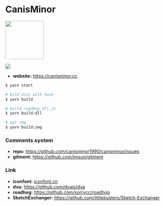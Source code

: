 # CanisMinor

<img src="https://canisminor.cc/img/loader.gif" width="120" />

[![](https://img.shields.io/badge/canisminor.cc-online-brightgreen.svg)](https://canisminor.cc)

* **website:** <https://canisminor.cc>

```bash
$ yarn start

# bild dist with hash
$ yarn build

# build roadhog.dll.js
$ yarn build:dll

# opt img
$ yarn build:img
```

### Comments system

* **repo:** <https://github.com/canisminor1990/canisminor/issues>
* **gitment:** <https://github.com/imsun/gitment>

### Link

* **iconfont:** [iconfont.cn](http://www.iconfont.cn/manage/index?manage_type=myprojects&projectId=399961)
* **dva:** <https://github.com/dvajs/dva>
* **roadhog:** <https://github.com/sorrycc/roadhog>
* **SketchExchanger:** <https://github.com/littlebusters/Sketch-Exchanger>
